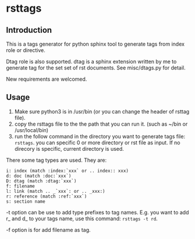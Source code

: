 # rsttags

## Introduction

This is a tags generator for python sphinx tool to generate tags from index
role or directive.

Dtag role is also supported. dtag is a sphinx extension written by me to
generate tag for the set set of rst documents. See misc/dtags.py for detail.

New requirements are welcomed.

## Usage

1. Make sure python3 is in /usr/bin (or you can change the header of rsttag file).
2. copy the rsttags file to the the path that you can run it. (such as ~/bin or
   /usr/local/bin)
3. run the follow command in the directory you want to generate tags file:
   `rsttags`. you can specific 0 or more directory or rst file as input. If no
   direcory is specific, current directory is used.

There some tag types are used. They are:

```
i: index (match :index:`xxx` or .. index:: xxx)
d: doc (match :doc:`xxx`)
D: dtag (match :dtag:`xxx`)
f: filename
l: link (match .. _`xxx`: or .. _xxx:)
r: reference (match :ref:`xxx`)
s: section name
```

-t option can be use to add type prefixes to tag names.  E.g. you want to add
r_ and d_ to your tags name, use this command: `rsttags -t rd`.

-f option is for add filename as tag.
